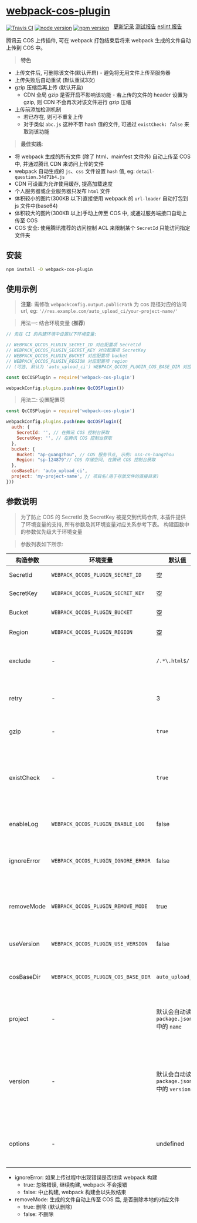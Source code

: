 # [webpack-cos-plugin](https://git.io/fjbHm)

[![Travis CI](https://img.shields.io/travis/GuiGu0101/webpack-qcloud-cos-plugin/master.svg)](https://travis-ci.org/GuiGu0101/webpack-qcloud-cos-plugin)
[![node version](https://img.shields.io/node/v/webpack-cos-plugin.svg)](https://nodejs.org)
[![npm version](https://img.shields.io/npm/v/webpack-cos-plugin.svg)](https://www.npmjs.com/package/webpack-cos-plugin)
<span style="position:relative;top: -4px;margin-left: 8px;">
  <a target="_blank" href="https://git.io/fjb1l">更新记录</a>
  <a target="_blank" href="https://git.io/fjbHO">测试报告</a>
  <a target="_blank" href="https://git.io/fjbH3">eslint 报告</a>
</span>

腾讯云 COS 上传插件, 可在 webpack 打包结束后将来 webpack 生成的文件自动上传到 COS 中。

> **特色**

* 上传文件后, 可删除该文件(默认开启) - 避免将无用文件上传至服务器
* 上传失败后自动重试 (默认重试3次)
* gzip 压缩后再上传 (默认开启)
  * CDN 全局 gzip 是否开启不影响该功能 - 若上传的文件的 header 设置为 gzip, 则 CDN 不会再次对该文件进行 gzip 压缩
* 上传前添加检测机制
  * 若已存在, 则可不重复上传
  * 对于类似 `abc.js` 这种不带 hash 值的文件, 可通过 `existCheck: false` 来取消该功能

> **最佳实践:**

* 将 webpack 生成的所有文件 (除了 html、mainfest 文件外) 自动上传至 COS 中, 并通过腾讯 CDN 来访问上传的文件
* webpack 自动生成的 `js`、`css` 文件设置 `hash` 值, eg: `detail-question.34d71b4.js`
* CDN 可设置为允许使用缓存, 提高加载速度
* 个人服务器或企业服务器只发布 `html` 文件
* 体积较小的图片(300KB 以下)直接使用 webpack 的 `url-loader` 自动打包到 js 文件中(base64)
* 体积较大的图片(300KB 以上)手动上传至 COS 中, 或通过服务端接口自动上传至 COS
* COS 安全: 使用腾讯推荐的访问控制 ACL 来限制某个 `SecretId` 只能访问指定文件夹

## 安装

```bash
npm install -D webpack-cos-plugin
```

## 使用示例

> **注意:** 需修改 `webpackConfig.output.publicPath` 为 cos 路径对应的访问 url, eg: `'//res.example.com/auto_upload_ci/your-project-name/'`

> 用法一: 结合环境变量 (**推荐**)

```javascript
// 先在 CI 的构建环境中设置以下环境变量:

// WEBPACK_QCCOS_PLUGIN_SECRET_ID 对应配置项 SecretId
// WEBPACK_QCCOS_PLUGIN_SECRET_KEY 对应配置项 SecretKey
// WEBPACK_QCCOS_PLUGIN_BUCKET 对应配置项 bucket
// WEBPACK_QCCOS_PLUGIN_REGION 对应配置项 region
// (可选, 默认为 'auto_upload_ci') WEBPACK_QCCOS_PLUGIN_COS_BASE_DIR 对应配置项 cosBaseDir

const QcCOSPlugin = require('webpack-cos-plugin')

webpackConfig.plugins.push(new QcCOSPlugin())
```

> 用法二: 设置配置项

```javascript
const QcCOSPlugin = require('webpack-cos-plugin')

webpackConfig.plugins.push(new QcCOSPlugin({
  auth: {
    SecretId: '', // 在腾讯 COS 控制台获取
    SecretKey: '', // 在腾讯 COS 控制台获取 
  },
  bucket: {
    Bucket: "ap-guangzhou", // COS 服务节点, 示例: oss-cn-hangzhou
    Region: "sp-124879"// COS 存储空间, 在腾讯 COS 控制台获取
  },
  cosBaseDir: 'auto_upload_ci',
  project: 'my-project-name', // 项目名(用于存放文件的直接目录)
}))
```

## 参数说明

> 为了防止 COS 的 SecretId 及 SecretKey 被提交到代码仓库, 本插件提供了环境变量的支持, 所有参数及其环境变量对应关系参考下表。
> 构建函数中的参数优先级大于环境变量

> 参数列表如下所示:

构造参数 | 环境变量 | 默认值 | 说明 |
---  | --- | --- | --- |
SecretId | `WEBPACK_QCCOS_PLUGIN_SECRET_ID` | 空 | COS 访问 id |
SecretKey | `WEBPACK_QCCOS_PLUGIN_SECRET_KEY` | 空 | COS 访问 key |
Bucket | `WEBPACK_QCCOS_PLUGIN_BUCKET` | 空 | COS 存储空间 |
Region | `WEBPACK_QCCOS_PLUGIN_REGION` | 空 | COS 服务节点 |
exclude | - | `/.*\.html$/` | 即匹配该正则的文件名 不会被上传到 COS |
retry | - | 3 | 上传失败后重试次数, 0 代表不重试 |
gzip | - | `true` | 是否在上传前进行 gzip 压缩 |
existCheck | - | `true` | 上传前是否先检测已存在(已存在则不重复上传, 不存在才进行上传) |
enableLog | `WEBPACK_QCCOS_PLUGIN_ENABLE_LOG` | false | 是否输出详细的日志信息 |
ignoreError | `WEBPACK_QCCOS_PLUGIN_IGNORE_ERROR` | false | 上传过程中出现错误是否继续 webpack 构建 |
removeMode | `WEBPACK_QCCOS_PLUGIN_REMOVE_MODE` | true | 生成的文件自动上传至 COS 后, 是否删除本地的对应文件 |
useVersion | `WEBPACK_QCCOS_PLUGIN_USE_VERSION` | false | 是否在目录中添加版本号 |
cosBaseDir | `WEBPACK_QCCOS_PLUGIN_COS_BASE_DIR` | `auto_upload_ci` | COS 中存放上传文件的一级目录名 |
project | - | 默认会自动读取 `package.json` 中的 `name` | COS 中存放上传文件的二级目录, 一般为项目名 |
version | - | 默认会自动读取 `package.json` 中的 `version` | COS 中存放上传文件的三级目录, 一般为版本号，仅在`useVersion`为`true`下有用 |
options | - | undefined | 对象类型. [可用于设置文件的请求头、超时时间等](https://cloud.tencent.com/document/product/436/36119#.E5.8F.82.E6.95.B0.E8.AF.B4.E6.98.8E2) |

* ignoreError: 如果上传过程中出现错误是否继续 webpack 构建
  - true: 忽略错误, 继续构建, webpack 不会报错
  - false: 中止构建, webpack 构建会以失败结束
* removeMode: 生成的文件自动上传至 COS 后, 是否删除本地的对应文件
  - true: 删除 (默认删除)
  - false: 不删除
